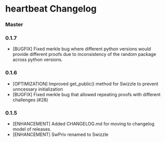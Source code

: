 # heartbeat Changelog

### Master



### 0.1.7

* [BUGFIX] Fixed merkle bug where different python versions would provide different proofs due to inconsistency of the random package across python versions.

### 0.1.6

* [OPTIMIZATION] Improved get_public() method for Swizzle to prevent unncessary initialization
* [BUGFIX] Fixed merkle bug that allowed repeating proofs with different challenges (#28)

### 0.1.5

* [ENHANCEMENT] Added CHANGELOG.md for moving to changelog model of releases.
* [ENHANCEMENT] SwPriv renamed to Swizzle